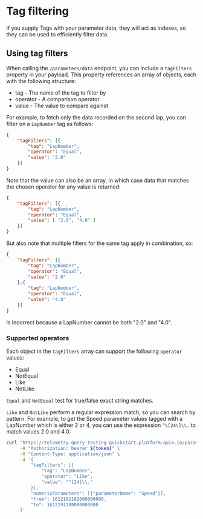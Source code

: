 # Tag filtering

If you supply Tags with your parameter data, they will act as indexes, so they can be used to efficiently filter data.

## Using tag filters

When calling the `/parameters/data` endpoint, you can include a `tagFilters` property in your payload. This property references an array of objects, each with the following structure:

* tag  - The name of the tag to filter by
* operator - A comparison operator
* value - The value to compare against

For example, to fetch only the data recorded on the second lap, you can filter on a `LapNumber` tag as follows:

```json
{
    "tagFilters": [{
        "tag": "LapNumber",
        "operator": "Equal",
        "value": "2.0"
    }]
}
```

Note that the value can also be an array, in which case data that matches the chosen operator for any value is returned:

```json
{
    "tagFilters": [{
        "tag": "LapNumber",
        "operator": "Equal",
        "value": [ "2.0", "4.0" ]
    }]
}
```

But also note that multiple filters for the same tag apply in combination, so:

```json
{
    "tagFilters": [{
        "tag": "LapNumber",
        "operator": "Equal",
        "value": "2.0"
    },{
        "tag": "LapNumber",
        "operator": "Equal",
        "value": "4.0"
    }]
}
```

Is incorrect because a LapNumber cannot be both "2.0" and "4.0".

### Supported operators

Each object in the `tagFilters` array can support the following `operator` values:

* Equal
* NotEqual
* Like
* NotLike

`Equal` and `NotEqual` test for true/false exact string matches.

`Like` and `NotLike` perform a regular expression match, so you can search by pattern. For example, to get the Speed parameter values tagged with a LapNumber which is either 2 or 4, you can use the expression `^\[24\]\\.` to match values 2.0 and 4.0:

```bash
curl "https://telemetry-query-testing-quickstart.platform.quix.io/parameters/data" \
     -H "Authorization: bearer ${token}" \
     -H "Content-Type: application/json" \
     -d '{
         "tagFilters": [{
             "tag": "LapNumber",
             "operator": "Like",
             "value": "^[24]\\."
         }],
         "numericParameters": [{"parameterName": "Speed"}],
         "from": 1612191182000000000,
         "to": 1612191189000000000
     }'
```
